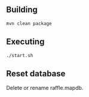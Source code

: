 ## Building

```
mvn clean package
```

## Executing

```
./start.sh
```

## Reset database

Delete or rename raffle.mapdb.
